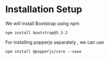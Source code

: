 # Installation Setup

We will install Bootstrap using npm
```
npm install bootstrap@5.3.2
```

For installing popperjs separately , we can use 
```
npm install @popperjs/core --save
```